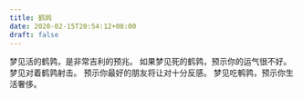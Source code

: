 ```yaml
---
title: 鹤鹑
date: 2020-02-15T20:54:12+08:00
draft: false
---
```


梦见活的鹤鹑，是非常吉利的预兆。
如果梦见死的鹤鹑，预示你的运气很不好。
梦见对着鹤鹑射击。
预示你最好的朋友将让对十分反感。
梦见吃鹌鹑，预示你生活奢侈。
